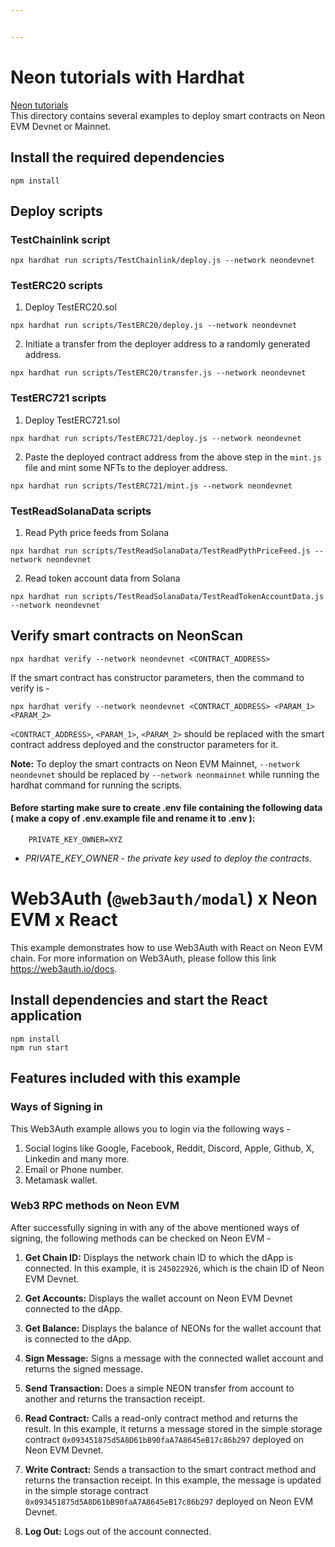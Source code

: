 ```yaml
---


---
```


<h1 id="neon-tutorials-with-hardhat">Neon tutorials with Hardhat</h1>
<p><a href="https://github.com/bofu2007/neon-tutorials?tab=readme-ov-file">Neon tutorials</a><br>
This directory contains several examples to deploy smart contracts on Neon EVM Devnet or Mainnet.</p>
<h2 id="install-the-required-dependencies">Install the required dependencies</h2>
<pre class=" language-sh"><code class="prism  language-sh">npm install
</code></pre>
<h2 id="deploy-scripts">Deploy scripts</h2>
<h3 id="testchainlink-script">TestChainlink script</h3>
<pre class=" language-sh"><code class="prism  language-sh">npx hardhat run scripts/TestChainlink/deploy.js --network neondevnet
</code></pre>
<h3 id="testerc20-scripts">TestERC20 scripts</h3>
<ol>
<li>Deploy TestERC20.sol</li>
</ol>
<pre class=" language-sh"><code class="prism  language-sh">npx hardhat run scripts/TestERC20/deploy.js --network neondevnet
</code></pre>
<ol start="2">
<li>Initiate a transfer from the deployer address to a randomly generated address.</li>
</ol>
<pre class=" language-sh"><code class="prism  language-sh">npx hardhat run scripts/TestERC20/transfer.js --network neondevnet
</code></pre>
<h3 id="testerc721-scripts">TestERC721 scripts</h3>
<ol>
<li>Deploy TestERC721.sol</li>
</ol>
<pre class=" language-sh"><code class="prism  language-sh">npx hardhat run scripts/TestERC721/deploy.js --network neondevnet
</code></pre>
<ol start="2">
<li>Paste the deployed contract address from the above step in the <code>mint.js</code> file and mint some NFTs to the deployer address.</li>
</ol>
<pre class=" language-sh"><code class="prism  language-sh">npx hardhat run scripts/TestERC721/mint.js --network neondevnet
</code></pre>
<h3 id="testreadsolanadata-scripts">TestReadSolanaData scripts</h3>
<ol>
<li>Read Pyth price feeds from Solana</li>
</ol>
<pre class=" language-sh"><code class="prism  language-sh">npx hardhat run scripts/TestReadSolanaData/TestReadPythPriceFeed.js --network neondevnet
</code></pre>
<ol start="2">
<li>Read token account data from Solana</li>
</ol>
<pre class=" language-sh"><code class="prism  language-sh">npx hardhat run scripts/TestReadSolanaData/TestReadTokenAccountData.js --network neondevnet
</code></pre>
<h2 id="verify-smart-contracts-on-neonscan">Verify smart contracts on NeonScan</h2>
<pre class=" language-sh"><code class="prism  language-sh">npx hardhat verify --network neondevnet &lt;CONTRACT_ADDRESS&gt;
</code></pre>
<p>If the smart contract has constructor parameters, then the command to verify is -</p>
<pre class=" language-sh"><code class="prism  language-sh">npx hardhat verify --network neondevnet &lt;CONTRACT_ADDRESS&gt; &lt;PARAM_1&gt; &lt;PARAM_2&gt;
</code></pre>
<p><code>&lt;CONTRACT_ADDRESS&gt;</code>, <code>&lt;PARAM_1&gt;</code>, <code>&lt;PARAM_2&gt;</code> should be replaced with the smart contract address deployed and the constructor parameters for it.</p>
<p><strong>Note:</strong> To deploy the smart contracts on Neon EVM Mainnet, <code>--network neondevnet</code> should be replaced by <code>--network neonmainnet</code> while running the hardhat command for running the scripts.</p>
<h4 id="before-starting-make-sure-to-create-.env-file-containing-the-following-data--make-a-copy-of-.env.example-file-and-rename-it-to-.env-">Before starting make sure to create .env file containing the following data ( make a copy of .env.example file and rename it to .env ):</h4>
<pre><code>    PRIVATE_KEY_OWNER=XYZ
</code></pre>
<ul>
<li><em>PRIVATE_KEY_OWNER - the private key used to deploy the contracts.</em></li>
</ul>
<h1 id="web3auth-web3authmodal-x-neon-evm-x-react">Web3Auth (<code>@web3auth/modal</code>) x Neon EVM x React</h1>
<p>This example demonstrates how to use Web3Auth with React on Neon EVM chain. For more information on Web3Auth, please follow this link <a href="https://web3auth.io/docs">https://web3auth.io/docs</a>.</p>
<h2 id="install-dependencies-and-start-the-react-application">Install dependencies and start the React application</h2>
<pre class=" language-sh"><code class="prism  language-sh">npm install
npm run start
</code></pre>
<h2 id="features-included-with-this-example">Features included with this example</h2>
<h3 id="ways-of-signing-in">Ways of Signing in</h3>
<p>This Web3Auth example allows you to login via the following ways -</p>
<ol>
<li>Social logins like Google, Facebook, Reddit, Discord, Apple, Github, X, Linkedin and many more.</li>
<li>Email or Phone number.</li>
<li>Metamask wallet.</li>
</ol>
<h3 id="web3-rpc-methods-on-neon-evm">Web3 RPC methods on Neon EVM</h3>
<p>After successfully signing in with any of the above mentioned ways of signing, the following methods can be checked on Neon EVM -</p>
<ol>
<li>
<p><strong>Get Chain ID:</strong> Displays the network chain ID to which the dApp is connected. In this example, it is <code>245022926</code>, which is the chain ID of Neon EVM Devnet.</p>
</li>
<li>
<p><strong>Get Accounts:</strong> Displays the wallet account on Neon EVM Devnet connected to the dApp.</p>
</li>
<li>
<p><strong>Get Balance:</strong> Displays the balance of NEONs for the wallet account that is connected to the dApp.</p>
</li>
<li>
<p><strong>Sign Message:</strong> Signs a message with the connected wallet account and returns the signed message.</p>
</li>
<li>
<p><strong>Send Transaction:</strong> Does a simple NEON transfer from account to another and returns the transaction receipt.</p>
</li>
<li>
<p><strong>Read Contract:</strong> Calls a read-only contract method and returns the result. In this example, it returns a message stored in the simple storage contract <code>0x093451875d5A8D61bB90faA7A8645eB17c86b297</code> deployed on Neon EVM Devnet.</p>
</li>
<li>
<p><strong>Write Contract:</strong> Sends a transaction to the smart contract method and returns the transaction receipt. In this example, the message is updated in the simple storage contract <code>0x093451875d5A8D61bB90faA7A8645eB17c86b297</code> deployed on Neon EVM Devnet.</p>
</li>
<li>
<p><strong>Log Out:</strong> Logs out of the account connected.</p>
</li>
</ol>


